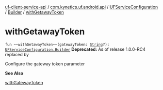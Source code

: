 [uf-client-service-api](../../../index.md) / [com.kynetics.uf.android.api](../../index.md) / [UFServiceConfiguration](../index.md) / [Builder](index.md) / [withGetawayToken](./with-getaway-token.md)

# withGetawayToken

`fun ~~withGetawayToken~~(gatewayToken: `[`String`](https://kotlinlang.org/api/latest/jvm/stdlib/kotlin/-string/index.html)`?): `[`UFServiceConfiguration.Builder`](index.md)
**Deprecated:** As of release 1.0.0-RC4 replaced by

Configure the gateway token  parameter

**See Also**

[withGatewayToken](with-gateway-token.md)

